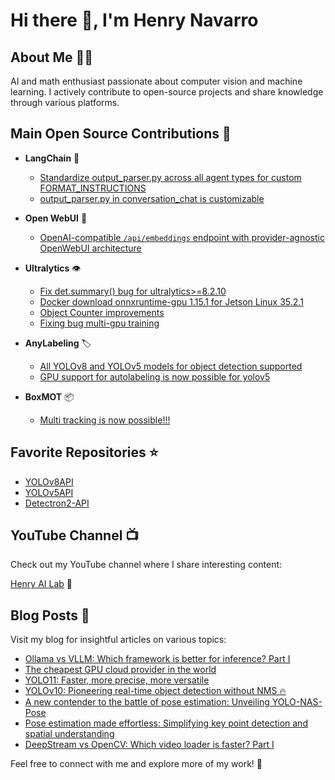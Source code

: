 # Hi there 👋, I'm Henry Navarro

## About Me 🧑‍💻
AI and math enthusiast passionate about computer vision and machine learning. I actively contribute to open-source projects and share knowledge through various platforms.

## Main Open Source Contributions 🚀

- **LangChain** 🦜
  - [Standardize output_parser.py across all agent types for custom FORMAT_INSTRUCTIONS](https://github.com/langchain-ai/langchain/pull/17168)
  - [output_parser.py in conversation_chat is customizable](https://github.com/langchain-ai/langchain/pull/16945)
 
- **Open WebUI** 🤖
  - [OpenAI-compatible `/api/embeddings` endpoint with provider-agnostic OpenWebUI architecture](https://github.com/open-webui/open-webui/pull/14667)

- **Ultralytics** 👁️
  - [Fix det.summary() bug for ultralytics>=8.2.10](https://github.com/ultralytics/ultralytics/pull/13024)
  - [Docker download onnxruntime-gpu 1.15.1 for Jetson Linux 35.2.1](https://github.com/ultralytics/ultralytics/pull/10389)
  - [Object Counter improvements](https://github.com/ultralytics/ultralytics/pull/8648)
  - [Fixing bug multi-gpu training](https://github.com/ultralytics/yolov5/pull/6299)

- **AnyLabeling** 🏷️
  - [All YOLOv8 and YOLOv5 models for object detection supported](https://github.com/vietanhdev/anylabeling/pull/18)
  - [GPU support for autolabeling is now possible for yolov5](https://github.com/vietanhdev/anylabeling/pull/4)

- **BoxMOT** 📦
  - [Multi tracking is now possible!!!](https://github.com/mikel-brostrom/boxmot/pull/284)

## Favorite Repositories ⭐

- [YOLOv8API](https://github.com/hdnh2006/YOLOv8API)
- [YOLOv5API](https://github.com/hdnh2006/YOLOv5API)
- [Detectron2-API](https://github.com/hdnh2006/detectron2-api)

## YouTube Channel 📺

Check out my YouTube channel where I share interesting content:

[Henry AI Lab](https://www.youtube.com/@hdnh2006) 🎥

## Blog Posts 📝

Visit my blog for insightful articles on various topics:

- [Ollama vs VLLM: Which framework is better for inference? Part I](https://henrynavarro.org/ollama-vs-vllm-which-framework-is-better-for-inference-part-i-d8211d7248d2)
- [The cheapest GPU cloud provider in the world](https://henrynavarro.org/this-is-the-cheapest-gpu-cloud-provider-in-the-world-78c372763f32)
- [YOLO11: Faster, more precise, more versatile](https://henrynavarro.org/yolo11-faster-more-precise-more-versatile-6ea90e3180e9)
- [YOLOv10: Pioneering real-time object detection without NMS 🔥](https://henrynavarro.org/yolov10-pioneering-real-time-object-detection-without-nms-%EF%B8%8F-7afac7815c9a)
- [A new contender to the battle of pose estimation: Unveiling YOLO-NAS-Pose](https://henrynavarro.org/a-new-contender-to-the-battle-of-pose-estimation-unveiling-yolo-nas-pose-14cc483460dc)
- [Pose estimation made effortless: Simplifying key point detection and spatial understanding](https://henrynavarro.org/pose-estimation-made-effortless-simplifying-key-point-detection-and-spatial-understanding-c0263ed030e4)
- [DeepStream vs OpenCV: Which video loader is faster? Part I](https://henrynavarro.org/deepstream-vs-opencv-which-video-loader-is-faster-part-i-c8f1155ad84b)

Feel free to connect with me and explore more of my work! 🌟
